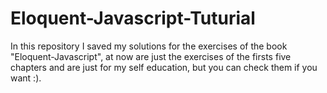 # Eloquent-Javascript-Tuturial
In this repository I saved my solutions for the exercises of the book "Eloquent-Javascript", at now are just the exercises of the firsts five chapters and are just for my self education, but you can check them if you want :).
